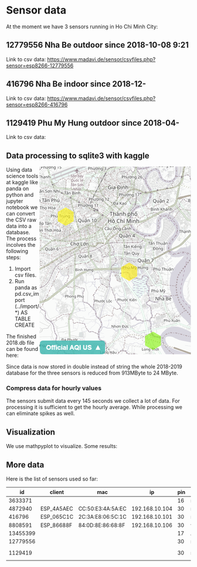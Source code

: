 # Sensor data

At the moment we have 3 sensors running in Ho Chi Minh City:

## 12779556 Nha Be outdoor since 2018-10-08 9:21

Link to csv data: https://www.madavi.de/sensor/csvfiles.php?sensor=esp8266-12779556

## 416796 Nha Be indoor since 2018-12-

Link to csv data: https://www.madavi.de/sensor/csvfiles.php?sensor=esp8266-416796

## 1129419 Phu My Hung outdoor since 2018-04-

Link to csv data:

## Data processing to sqlite3 with kaggle

<img src="aqi-hcmc-2019-10-17.png" align="right">

Using data science tools at kaggle like panda on python and jupyter notebook we can convert the CSV raw data into a database. The process incolves the following steps: 

1. Import csv files.
2. Run panda as pd.csv_import (../import/*) AS TABLE CREATE

The finished 2018.db file can be found here:

Since data is now stored in double instead of string the whole 2018-2019 database for the three sensors is reduced from 913MByte to 24 MByte.

### Compress data for hourly values

The sensors submit data every 145 seconds we collect a lot of data. For processing it is sufficient to get the hourly average. While processing we can eliminate spikes as well.

## Visualization

We use mathpyplot to visualize. Some results:

## More data

Here is the list of sensors used so far:

| id       | client     | mac               | ip             | pin | size    | NOVA | DHT22 | 1602 | BMP280 | BME280 | location    |
|----------|------------|-------------------|----------------|-----|---------|------|-------|------|--------|--------|-------------|
| 3633371  |            |                   |                | 16  | mini    |      | x     | x    |        |        | 413         |
| 4872940  | ESP_4A5AEC | CC:50:E3:4A:5A:EC | 192.168.10.104 | 30  | narrow  |      |       |      |        |        | 413         |
| 416796   | ESP_065C1C | 2C:3A:E8:06:5C:1C | 192.168.10.101 | 30  | narrow  |      |       |      |        |        | 413         |
| 8808591  | ESP_86688F | 84:0D:8E:86:68:8F | 192.168.10.106 | 30  | wide    | x    | x     | x    |        |        | 413         |
| 13455399 |            |                   |                | 17  | Arduino |      |       |      |        |        | Arduino     |
| 12779556 |            |                   |                | 30  | narrow  | x    | x     |      |        |        | 407B        |
| 1129419  |            |                   |                | 30  | narrow  | x    | x     |      |        |        | Phu My Hung |
